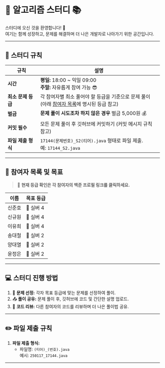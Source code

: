 # 🚀 알고리즘 스터디 📚

스터디에 오신 것을 환영합니다! 🎉  
여기는 함께 성장하고, 문제를 해결하며 더 나은 개발자로 나아가기 위한 공간입니다.

---

## 📅 **스터디 규칙**
| 규칙         | 설명                                                                                                                                         |
|--------------|----------------------------------------------------------------------------------------------------------------------------------------------|
| **시간**      | **평일:** 18:00 ~ 익일 09:00 <br> **주말:** 자유롭게 참여 가능 😎                                                                           |
| **최소 문제 등급** | 각 참여자별 최소 풀어야 할 등급을 기준으로 문제 풀이<br>(아래 [참여자 목록](#-참여자-목록-및-목표)에 명시된 등급 참고)                                 |
| **벌금**      | **문제 풀이 시도조차 하지 않은 경우** 벌금 5,000원 💰                                                                                       |
| **커밋 필수**  | 모든 문제 풀이 후 깃허브에 커밋하기 (커밋 메시지 규칙 참고)                                                                                  |
| **파일 제출 형식** | `17144(문제번호)_S2(티어).java` 형태로 파일 제출. <br> 예: `17144_S2.java`                                                       |

---

## 👥 **참여자 목록 및 목표**
> 🏅 **현재 등급 확인은 각 참여자의 백준 프로필 링크를 클릭하세요.**

| 이름      | 목표 등급 |
|-----------|-----------|
| 신준호    | 🥈 실버 4
| 신규원    | 🥈 실버 4
| 이유희    | 🥈 실버 4  
| 송대철    | 🥈 실버 2 
| 양대열    | 🥈 실버 2 
| 윤정은    | 🥈 실버 2

---

## 💻 **스터디 진행 방법**
1. 🎯 **문제 선정:** 각자 목표 등급에 맞는 문제를 선정하여 풀이.
2. 📤 **풀이 공유:** 문제 풀이 후, 깃허브에 코드 및 간단한 설명 업로드.
3. 🔄 **코드 리뷰:** 다른 참여자의 코드를 리뷰하며 더 나은 풀이법 공유.

---

## ✏️ **파일 제출 규칙**
1. **파일 제출 형식:**
    - 파일명: `(티어)_(번호).java`  
      예시: `250117_17144.java`

---
